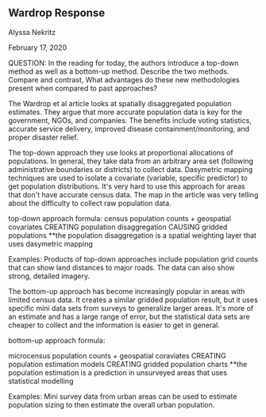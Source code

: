 ## Wardrop Response

Alyssa Nekritz

February 17, 2020

QUESTION: In the reading for today, the authors introduce a top-down method as well as a bottom-up method. Describe the two methods. 
Compare and contrast, What advantages do these new methodologies present when compared to past approaches?

The Wardrop et al article looks at spatially disaggregated population estimates. They argue that more accurate population data is key for the government, NGOs, and companies. The benefits include voting statistics, accurate service delivery, improved disease containment/monitoring, and proper disaster relief.

The top-down approach they use looks at proportional allocations of populations. In general, they take data from an arbitrary area set (following administrative boundaries or districts) to collect data. Dasymetric mapping techniques are used to isolate a covariate (variable, specific predictor) to get population distributions. It's very hard to use this approach for areas that don't have accurate census data. The map in the article was very telling about the difficulty to collect raw population data.

top-down approach formula:
census population counts + geospatial covariates CREATING population disaggregation CAUSING gridded populations
**the population disaggregation is a spatial weighting layer that uses dasymetric mapping

Examples: Products of top-down approaches include population grid counts that can show land distances to major roads. The data can also show strong, detailed imagery.

The bottom-up approach has become increasingly popular in areas with limited census data. It creates a similar gridded population result, but it uses specific mini data sets from surveys to generalize larger areas. It's more of an estimate and has a large range of error, but the statistical data sets are cheaper to collect and the information is easier to get in general.

bottom-up approach formula:

microcensus population counts + geospatial coraviates CREATING population estimation models CREATING gridded population charts
**the population estimation is a prediction in unsurveyed areas that uses statistical modelling

Examples: Mini survey data from urban areas can be used to estimate population sizing to then estimate the overall urban population.
